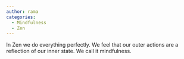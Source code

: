 ```yaml
---
author: rama
categories:
  - Mindfulness
  - Zen
---
```


In Zen we do everything perfectly. We feel that our outer actions are a reflection of our inner state. We call it mindfulness.